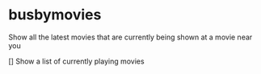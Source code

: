# busbymovies
Show all the latest movies that are currently being shown at a movie near you

[] Show a list of currently playing movies

